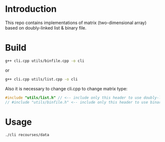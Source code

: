 # Introduction
This repo contains implementations of matrix (two-dimensional array) based on doubly-linked list & binary file.
# Build
```bash
g++ cli.cpp utils/binfile.cpp -o cli
```
or
```bash
g++ cli.cpp utils/list.cpp -o cli
```
Also it is necessary to change cli.cpp to change matrix type:
```c++
#include "utils/list.h" // <-- include only this header to use doubly-linked list based two-dim array
// #include "utils/binfile.h" <-- include only this header to use binary file based two-dim array
```
# Usage
```bash
./cli recourses/data
```
